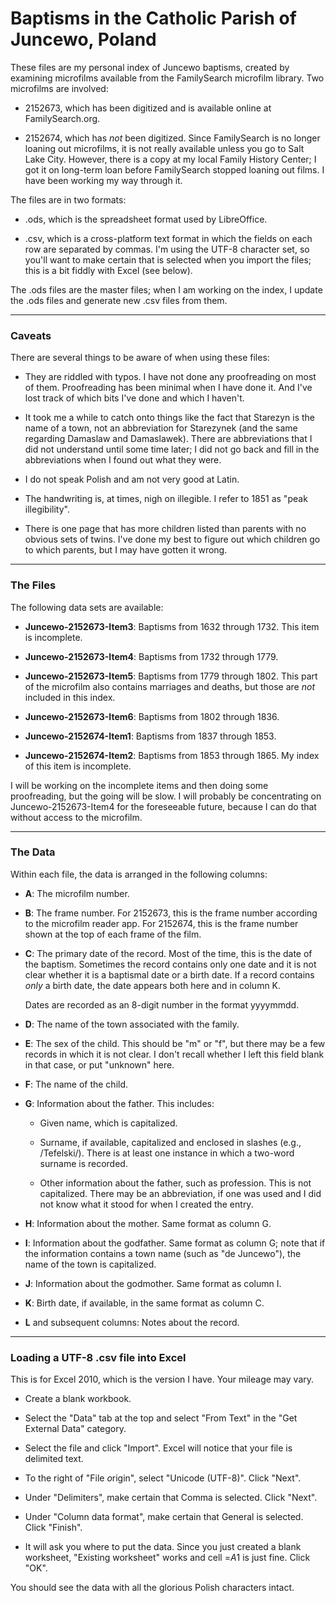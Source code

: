 # Baptisms in the Catholic Parish of Juncewo, Poland

These files are my personal index of Juncewo baptisms, created by 
examining microfilms available from the FamilySearch microfilm
library. Two microfilms are involved:

- 2152673, which has been digitized and is available online at
  FamilySearch.org.

- 2152674, which has *not* been digitized. Since FamilySearch is
  no longer loaning out microfilms, it is not really available unless
  you go to Salt Lake City. However, there is a copy at my local
  Family History Center; I got it on long-term loan before FamilySearch
  stopped loaning out films. I have been working my way through it.

The files are in two formats:

- .ods, which is the spreadsheet format used by LibreOffice. 

- .csv, which is a cross-platform text format in which the fields on 
  each row are separated by commas. I'm using the UTF-8 character set,
  so you'll want to make certain that is selected when you import the
  files; this is a bit fiddly with Excel (see below).

The .ods files are the master files; when I am working on the index, I
update the .ods files and generate new .csv files from them.

-----

### Caveats

There are several things to be aware of when using these files:

- They are riddled with typos. I have not done any proofreading on most
  of them. Proofreading has been minimal when I have done it. And I've
  lost track of which bits I've done and which I haven't.

- It took me a while to catch onto things like the fact that Starezyn
  is the name of a town, not an abbreviation for Starezynek (and the
  same regarding Damaslaw and Damaslawek). There are abbreviations that
  I did not understand until some time later; I did not go back and fill
  in the abbreviations when I found out what they were.

- I do not speak Polish and am not very good at Latin.

- The handwriting is, at times, nigh on illegible. I refer to 1851 as
  "peak illegibility".

- There is one page that has more children listed than parents with no
  obvious sets of twins. I've done my best to figure out which children
  go to which parents, but I may have gotten it wrong.

-----

### The Files

The following data sets are available:

- **Juncewo-2152673-Item3**: Baptisms from 1632 through 1732. This item
  is incomplete.

- **Juncewo-2152673-Item4**: Baptisms from 1732 through 1779.

- **Juncewo-2152673-Item5**: Baptisms from 1779 through 1802. This part of
  the microfilm also contains marriages and deaths, but those
  are *not* included in this index.

- **Juncewo-2152673-Item6**: Baptisms from 1802 through 1836.

- **Juncewo-2152674-Item1**: Baptisms from 1837 through 1853.

- **Juncewo-2152674-Item2**: Baptisms from 1853 through 1865. My index of
  this item is incomplete.

I will be working on the incomplete items and then doing some proofreading,
but the going will be slow. I will probably be concentrating on 
Juncewo-2152673-Item4 for the foreseeable future, because I can do that
without access to the microfilm.

-----

### The Data

Within each file, the data is arranged in the following columns:

- **A**: The microfilm number.

- **B**: The frame number. For 2152673, this is the frame number according
  to the microfilm reader app. For 2152674, this is the frame number 
  shown at the top of each frame of the film.

- **C**: The primary date of the record. Most of the time, this is the
  date of the baptism. Sometimes the record contains only one date and
  it is not clear whether it is a baptismal date or a birth date. If a
  record contains *only* a birth date, the date appears both here and
  in column K.

  Dates are recorded as an 8-digit number in the format yyyymmdd.

- **D**: The name of the town associated with the family. 

- **E**: The sex of the child. This should be "m" or "f", but there may
  be a few records in which it is not clear. I don't recall whether I
  left this field blank in that case, or put "unknown" here.

- **F**: The name of the child.

- **G**: Information about the father. This includes:

  - Given name, which is capitalized.

  - Surname, if available, capitalized and enclosed in slashes (e.g.,
    /Tefelski/). There is at least one instance in which a two-word
    surname is recorded.

  - Other information about the father, such as profession. This is
    not capitalized. There may be an abbreviation, if one was used and
    I did not know what it stood for when I created the entry.

- **H**: Information about the mother. Same format as column G.

- **I**: Information about the godfather. Same format as column G; note
  that if the information contains a town name (such as "de Juncewo"), the
  name of the town is capitalized.

- **J**: Information about the godmother. Same format as column I.

- **K**: Birth date, if available, in the same format as column C.

- **L** and subsequent columns: Notes about the record. 

-----

### Loading a UTF-8 .csv file into Excel

This is for Excel 2010, which is the version I have. Your mileage may vary.

- Create a blank workbook.

- Select the "Data" tab at the top and select "From Text" in the "Get External 
  Data" category.

- Select the file and click "Import". Excel will notice that your file
  is delimited text.

- To the right of "File *o*rigin", select "Unicode (UTF-8)". Click "Next".

- Under "Delimiters", make certain that Comma is selected. Click "Next".

- Under "Column data format", make certain that General is selected.
  Click "Finish".

- It will ask you where to put the data. Since you just created a blank
  worksheet, "Existing worksheet" works and cell =$A$1 is just fine.
  Click "OK".

You should see the data with all the glorious Polish characters intact.

